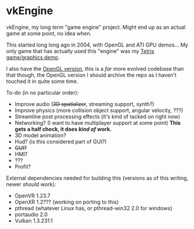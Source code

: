 # vkEngine

vkEngine, my long term "game engine" project.
Might end up as an actual game at some point, no idea when.

This started long long ago in 2004, with OpenGL and ATI GPU demos... My only game that has actually used this "engine" was my [Tetris game/graphics demo](https://github.com/seishuku/Tetris).

I also have the [OpenGL version](https://github.com/seishuku/Engine), this is a *far* more evolved codebase than that though, the OpenGL version I should archive the repo as I haven't touched it in quite some time.

To-do (in no particular order):
- Improve audio (~~3D spatializer~~, streaming support, synth?)
- Improve physics (more collision object support, angular velocity, ???)
- Streamline post processing effects (it's kind of tacked on right now)
- Networking? (I want to have multiplayer support at some point) **This gets a half check, it does *kind of* work.**
- 3D model animation?
- Hud? (is this considered part of GUI?)
- ~~GUI?~~
- HMI?
- ???
- Profit?


External dependencies needed for building this (versions as of this writing, newer *should* work):
 - OpenVR 1.23.7
 - OpenXR 1.2??? (working on porting to this)
 - pthread (whatever Linux has, or pthread-win32 2.0 for windows)
 - portaudio 2.0
 - Vulkan 1.3.231.1